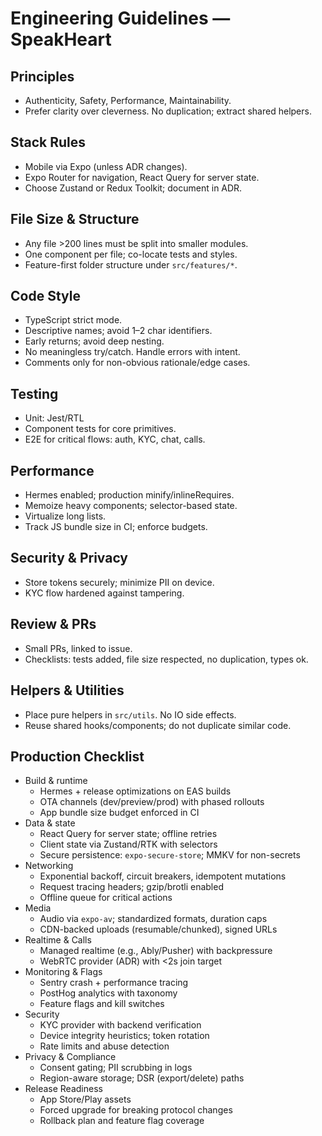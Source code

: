 # Engineering Guidelines — SpeakHeart

## Principles
- Authenticity, Safety, Performance, Maintainability.
- Prefer clarity over cleverness. No duplication; extract shared helpers.

## Stack Rules
- Mobile via Expo (unless ADR changes).
- Expo Router for navigation, React Query for server state.
- Choose Zustand or Redux Toolkit; document in ADR.

## File Size & Structure
- Any file >200 lines must be split into smaller modules.
- One component per file; co-locate tests and styles.
- Feature-first folder structure under `src/features/*`.

## Code Style
- TypeScript strict mode.
- Descriptive names; avoid 1–2 char identifiers.
- Early returns; avoid deep nesting.
- No meaningless try/catch. Handle errors with intent.
- Comments only for non-obvious rationale/edge cases.

## Testing
- Unit: Jest/RTL
- Component tests for core primitives.
- E2E for critical flows: auth, KYC, chat, calls.

## Performance
- Hermes enabled; production minify/inlineRequires.
- Memoize heavy components; selector-based state.
- Virtualize long lists.
- Track JS bundle size in CI; enforce budgets.

## Security & Privacy
- Store tokens securely; minimize PII on device.
- KYC flow hardened against tampering.

## Review & PRs
- Small PRs, linked to issue.
- Checklists: tests added, file size respected, no duplication, types ok.

## Helpers & Utilities
- Place pure helpers in `src/utils`. No IO side effects.
- Reuse shared hooks/components; do not duplicate similar code.

## Production Checklist
- Build & runtime
  - Hermes + release optimizations on EAS builds
  - OTA channels (dev/preview/prod) with phased rollouts
  - App bundle size budget enforced in CI
- Data & state
  - React Query for server state; offline retries
  - Client state via Zustand/RTK with selectors
  - Secure persistence: `expo-secure-store`; MMKV for non-secrets
- Networking
  - Exponential backoff, circuit breakers, idempotent mutations
  - Request tracing headers; gzip/brotli enabled
  - Offline queue for critical actions
- Media
  - Audio via `expo-av`; standardized formats, duration caps
  - CDN-backed uploads (resumable/chunked), signed URLs
- Realtime & Calls
  - Managed realtime (e.g., Ably/Pusher) with backpressure
  - WebRTC provider (ADR) with <2s join target
- Monitoring & Flags
  - Sentry crash + performance tracing
  - PostHog analytics with taxonomy
  - Feature flags and kill switches
- Security
  - KYC provider with backend verification
  - Device integrity heuristics; token rotation
  - Rate limits and abuse detection
- Privacy & Compliance
  - Consent gating; PII scrubbing in logs
  - Region-aware storage; DSR (export/delete) paths
- Release Readiness
  - App Store/Play assets
  - Forced upgrade for breaking protocol changes
  - Rollback plan and feature flag coverage
